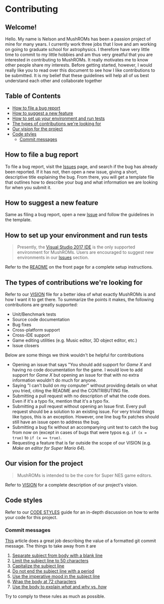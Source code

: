 # Contributing

## Welcome!
Hello. My name is Nelson and MushROMs has been a passion project of mine for many years. I currently work three jobs that I love and am working on going to graduate school for astrophysics. I therefore have very little time to commit to my little hobbies and am thus very greatful that you are interested in contributing to MushROMs. It really motivates me to know other people share my interests. Before getting started, however, I would really like you to read over this document to see how I like contributions to be submitted. It is my belief that these guidelines will help all of us best understand each other and collaborate together

## Table of Contents
* [How to file a bug report](#how-to-file-a-bug-report)
* [How to suggest a new feature](#how-to-suggest-a-new-feature)
* [How to set up your environment and run tests](#how-to-set-up-your-environment-and-run-tests)
* [The types of contributions we're looking for](#the-types-of-contributions-were-looking-for)
* [Our vision for the project](#our-vision-for-the-project)
* [Code styles](#code-styles)
    - [Commit messages](#commit-messages)

## How to file a bug report
To file a bug report, visit the [Issues](https://github.com/bonimy/MushROMs/issues) page, and search if the bug has already been reported. If it has not, then open a new issue, giving a short, descriptive title explaining the bug. From there, you will get a template file that outlines how to describe your bug and what information we are looking for when you submit it.

## How to suggest a new feature
Same as filing a bug report, open a new [Issue](https://github.com/bonimy/MushROMs/issues) and follow the guidelines in the template.

## How to set up your environment and run tests
> Presently, the [Visual Studio 2017 IDE](https://www.visualstudio.com/en-us/news/releasenotes/vs2017-relnotes) is the only supported environment for MushROMs. Users are encouraged to suggest new environments in our [Issues](https://github.com/bonimy/MushROMs/issues) section.

Refer to the [README](README.md#installation) on the front page for a complete setup instructions.

## The types of contributions we're looking for
Refer to our [VISION](VISION.md) file for a better idea of what exactly MushROMs is and how I want it to get there. To summarize the points it makes, the following contributions are greatly supported:
* Unit/Benchmark tests
* Source code documentation
* Bug fixes
* Cross-platform support
* Cross-IDE support
* Game editing utilities (e.g. Music editor, 3D object editor, etc.)
* Issue closers

Below are some things we think wouldn't be helpful for contributions
* Opening an issue that says "You should add support for _Game X_ and having no code documentation for the game. I would love to add support for _Game X_ but opening an issue for that with no extra information wouldn't do much for anyone.
* Saying "I can't build on my computer" without providing details on what you tried, citing the README and the CONTRIBUTING file.
* Submitting a pull request with no description of what the code does. Even if it's a typo fix, mention that it's a typo fix.
* Submitting a pull request without opening an Issue first. Every pull request should be a solution to an existing issue. For very trivial things like typos, this is an exception. However, one line bug fix patches should still have an issue open to address the bug.
* Submitting a bug fix without an accompanying unit test to catch the bug from now on (except in cases of bugs that were typos e.g. `if (x = true)` to `if (x == true)`.
* Requesting a feature that is far outside the scope of our VISION (e.g. _Make an editor for Super Mario 64_).

## Our vision for the project
> MushROMs is intended to be the core for Super NES game editors.

Refer to [VISION](VISION.md) for a complete description of our project's vision.

## Code styles
Refer to our [CODE STYLES](CODE_STYLES.md) guide for an in-depth discussion on how to write your code for this project.

### Commit messages
[This](https://chris.beams.io/posts/git-commit/) article does a great job describing the value of a formatted git commit message. The things to take away from it are
1. [Separate subject from body with a blank line](https://chris.beams.io/posts/git-commit/#separate)
2. [Limit the subject line to 50 characters](https://chris.beams.io/posts/git-commit/#limit-50)
3. [Capitalize the subject line](https://chris.beams.io/posts/git-commit/#capitalize)
4. [Do not end the subject line with a period](https://chris.beams.io/posts/git-commit/#end)
5. [Use the imperative mood in the subject line](https://chris.beams.io/posts/git-commit/#imperative)
6. [Wrap the body at 72 characters](https://chris.beams.io/posts/git-commit/#wrap-72)
7. [Use the body to explain _what_ and _why_ vs. _how_](https://chris.beams.io/posts/git-commit/#why-not-how)

Try to comply to these rules as much as possible.
